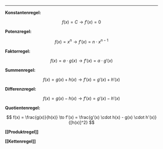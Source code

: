 ***

**Konstantenregel:**

$$
f(x) = C \to f'(x) = 0
$$

**Potenzregel:**

$$
f(x) = x^n \to f'(x) = n \cdot x^{n - 1}
$$

**Faktorregel:**

$$
f(x) = a \cdot g(x) \to f'(x) = a \cdot g'(x)
$$

**Summenregel:**

$$
f(x) = g(x) + h(x) \to f'(x) = g'(x) + h'(x)
$$

**Differenzregel:**

$$
f(x) = g(x) - h(x) \to f'(x) = g'(x) - h'(x)
$$

**Quotientenregel:**

$$
f(x) = \frac{g(x)}{h(x)} \to f'(x) = \frac{g'(x) \cdot h(x) - g(x) \cdot h'(x)}{[h(x)]^2}
$$

**[[Produktregel]]**

**[[Kettenregel]]**
